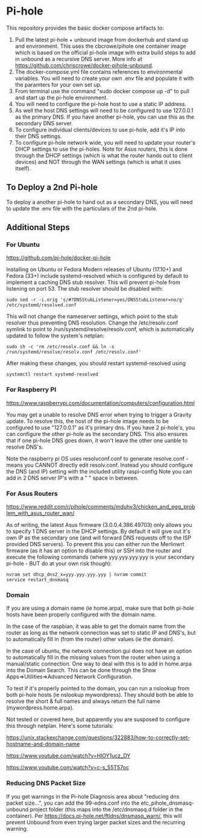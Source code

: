 # Pi-hole

This repository provides the basic docker compose artifacts to:

1. Pull the latest pi-hole + unbound image from dockerhub and stand up and environment.  This uses the cbcrowe/pihole one container image which is based on the official pi-hole image with extra build steps to add in unbound as a recursive DNS server.  More info at <https://github.com/chriscrowe/docker-pihole-unbound>.
2. The docker-compose.yml file contains references to environmental variables. You will need to create your own .env file and populate it with the paramters for your own set up.
3. From terminal use the command "sudo docker compose up -d" to pull and start up the pi-hole environment.
4. You will need to configure the pi-hole host to use a static IP address.  
5. As well the host DNS settings will need to be configured to use 127.0.0.1 as the primary DNS.  If you have another pi-hole, you can use this as the secondary DNS server.
6. To configure individual clients/devices to use pi-hole, add it's IP into their DNS settings.
7. To configure pi-hole network wide, you will need to update your router's DHCP settings to use the pi-holes.  Note for Asus routers, this is done through the DHCP settings (which is what the router hands out to client devices) and NOT through the WAN settings (which is what it uses itself).  

## To Deploy a 2nd Pi-hole

To deploy a another pi-hole to hand out as a secondary DNS, you will need to update the .env file with the particulars of the 2nd pi-hole.  

## Additional Steps

### For Ubuntu

<https://github.com/pi-hole/docker-pi-hole>

Installing on Ubuntu or Fedora
Modern releases of Ubuntu (17.10+) and Fedora (33+) include systemd-resolved which is configured by default to implement a caching DNS stub resolver. This will prevent pi-hole from listening on port 53. The stub resolver should be disabled with:

    sudo sed -r -i.orig 's/#?DNSStubListener=yes/DNSStubListener=no/g' /etc/systemd/resolved.conf

This will not change the nameserver settings, which point to the stub resolver thus preventing DNS resolution. Change the /etc/resolv.conf symlink to point to /run/systemd/resolve/resolv.conf, which is automatically updated to follow the system's netplan:

    sudo sh -c 'rm /etc/resolv.conf && ln -s /run/systemd/resolve/resolv.conf /etc/resolv.conf' 

After making these changes, you should restart systemd-resolved using

    systemctl restart systemd-resolved

### For Raspberry PI

<https://www.raspberrypi.com/documentation/computers/configuration.html>

You may get a unable to resolve DNS error when trying to trigger a Gravity update.  To resolve this, the host of the pi-hole image needs to be configured to use "127.0.0.1" as it's primary dns.  If you have 2 pi-hole's, you can configure the other pi-hole as the secondary DNS.  This also ensures that if one pi-hole DNS goes down, it won't leave the other one uanble to resolve DNS's.

Note the raspberry pi OS uses resolvconf.conf to generate resolve.conf - means you CANNOT directly edit resolv.conf.  Instead you should configure the DNS (and IP) setting with the included utility raspi-config   Note you can add in 2 DNS server IP's with a " " space in between.

### For Asus Routers

<https://www.reddit.com/r/pihole/comments/mduhv3/chicken_and_egg_problem_with_asus_router_wan/>

As of writing, the latest Asus firmware (3.0.0.4.386.49703) only allows you to specify 1 DNS server in the DHCP settings.  By default it will give out it's own IP as the secondary one (and will forward DNS requests off to the ISP provided DNS servers).  To prevent this you can either run the Merlinwrt firmware (as it has an option to disable this) or SSH into the router and execute the following commands (where yyy.yyy.yyy.yyy is your secondary pi-hole - BUT do at your own risk though):

    nvram set dhcp_dns2_x=yyy.yyy.yyy.yyy | nvram commit
    service restart_dnsmasq

### Domain

If you are using a domain name (ie home.arpa), make sure that both pi-hole hosts have been properly configured with the domain name.  

In the case of the raspbian, it was able to get the domain name from the router as long as the network connection was set to static IP and DNS's, but to automatically fill in (from the router) other values (ie the domain).  

In the case of ubuntu, the network connection gui does not have an option to automatically fill in the missing values from the router when using a manual/static connection.  One way to deal with this is to add in home.arpa into the Domain Search.  This can be done through the Show Apps=>Utilities=>Advanced Network Configuration.

To test if it's properly pointed to the domain, you can run a nslookup from both pi-hole hosts (ie nslookup mywordpress).  They should both be able to resolve the short & full names and always return the full name (mywordpress.home.arpa).

Not tested or covered here, but apparently you are susposed to configure this through netplan.  Here's some tutorials:

<https://unix.stackexchange.com/questions/322883/how-to-correctly-set-hostname-and-domain-name>

<https://www.youtube.com/watch?v=HlOY1ucz_DY>

<https://www.youtube.com/watch?v=c-s_55T57oc>

### Reducing DNS Packet Size

If you get warnings in the Pi-hole Diagnosis area about "reducing dns packet size...", you can add the 99-edns.conf into the etc_pihole_dnsmasq-unbound project folder (this maps into the /etc/dnsmasq.d folder in the container).  Per <https://docs.pi-hole.net/ftldns/dnsmasq_warn/>, this will prevent Unbound from even trying larger packet sizes and the recurring warning.
